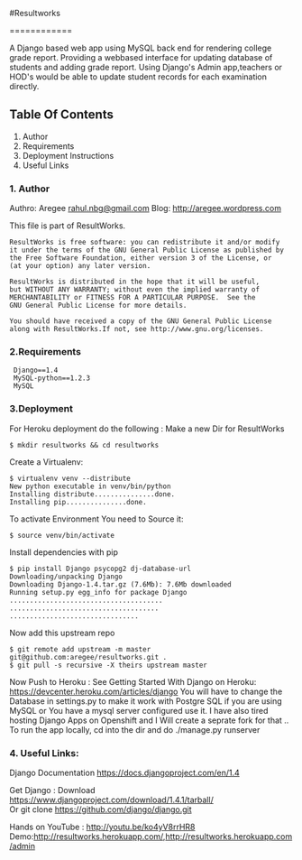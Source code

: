 

#Resultworks

============

A Django based web app using MySQL back end for rendering college grade report.
Providing a webbased interface for updating database of students and adding grade report.
Using Django's Admin app,teachers or HOD's would be able to update student records for each examination directly.

## Table Of Contents

1. Author
2. Requirements
3. Deployment Instructions 
4. Useful Links

### 1. Author 

Authro: Aregee <rahul.nbg@gmail.com>
Blog: <http://aregee.wordpress.com>

This file is part of ResultWorks.

    ResultWorks is free software: you can redistribute it and/or modify
    it under the terms of the GNU General Public License as published by
    the Free Software Foundation, either version 3 of the License, or
    (at your option) any later version.

    ResultWorks is distributed in the hope that it will be useful,
    but WITHOUT ANY WARRANTY; without even the implied warranty of
    MERCHANTABILITY or FITNESS FOR A PARTICULAR PURPOSE.  See the
    GNU General Public License for more details.

    You should have received a copy of the GNU General Public License
    along with ResultWorks.If not, see http://www.gnu.org/licenses.

### 2.Requirements 
     Django==1.4
     MySQL-python==1.2.3
     MySQL
     

### 3.Deployment 
   For Heroku deployment do the following :
   Make a new Dir for ResultWorks 

   	$ mkdir resultworks && cd resultworks

   Create a Virtualenv:
   
   	$ virtualenv venv --distribute
   	New python executable in venv/bin/python
   	Installing distribute...............done.
   	Installing pip...............done.

   To activate Environment You need to Source it:
   

   	$ source venv/bin/activate

   Install dependencies with pip

    $ pip install Django psycopg2 dj-database-url
    Downloading/unpacking Django
    Downloading Django-1.4.tar.gz (7.6Mb): 7.6Mb downloaded
    Running setup.py egg_info for package Django
    ......................................
    .....................................
    ................................

   Now add this upstream repo
    
    $ git remote add upstream -m master git@github.com:aregee/resultworks.git .
    $ git pull -s recursive -X theirs upstream master

Now Push to Heroku :
See Getting Started With Django on Heroku: <https://devcenter.heroku.com/articles/django>
You will have to change the Database in settings.py to make it work with Postgre SQL if you are using MySQL or You have a mysql server configured use it.
I have also tired hosting Django Apps on Openshift and I Will create a seprate fork for that ..
To run the app locally, cd into the dir and do 
   ./manage.py runserver
    
### 4. Useful Links:
Django Documentation <https://docs.djangoproject.com/en/1.4>
    
Get Django :
Download <https://www.djangoproject.com/download/1.4.1/tarball/>    	
Or
	git clone https://github.com/django/django.git	
	
Hands on YouTube : <http://youtu.be/ko4yV8rrHR8>
Demo:<http://resultworks.herokuapp.com/>,<http://resultworks.herokuapp.com/admin>
